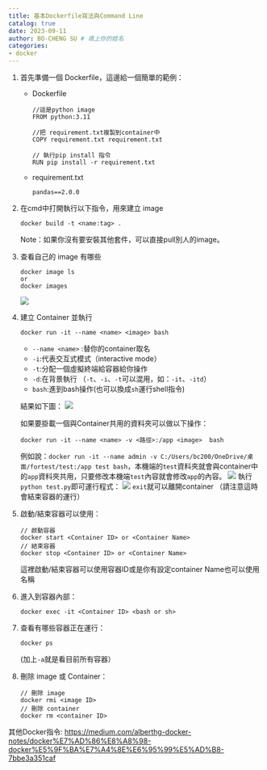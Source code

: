 ```yaml
---
title: 基本Dockerfile寫法與Command Line
catalog: true
date: 2023-09-11
author: BO-CHENG SU # 填上你的姓名
categories:
- docker
---
```


1. 首先準備一個 Dockerfile，這邊給一個簡單的範例：
    *   Dockerfile
        ```
        //這是python image
        FROM python:3.11
        
        //把 requirement.txt複製到container中
        COPY requirement.txt requirement.txt

        // 執行pip install 指令
        RUN pip install -r requirement.txt
        ```
    * requirement.txt
        ```
        pandas==2.0.0
        ```
2. 在cmd中打開執行以下指令，用來建立 image

    ```
    docker build -t <name:tag> .
    ```
    Note：如果你沒有要安裝其他套件，可以直接pull別人的image。
3. 查看自己的 image 有哪些
    ```
    docker image ls 
    or
    docker images
    ```
    ![](https://hackmd.io/_uploads/BJSzGoAqn.png)
4. 建立 Container 並執行
    ```
    docker run -it --name <name> <image> bash
    ```
    * `--name <name>` :替你的container取名
    * `-i`:代表交互式模式（interactive mode）
    * `-t`:分配一個虛擬終端給容器給你操作
    * `-d`:在背景執行
    （`-t`、`-i`、`-t`可以混用，如：`-it`、`-itd`）
    * `bash`:進到bash操作(也可以換成`sh`運行shell指令)

    結果如下圖：
    ![](https://hackmd.io/_uploads/H143NiRc3.png)
    
    如果要掛載一個與Container共用的資料夾可以做以下操作：
    ```
    docker run -it --name <name> -v <路徑>:/app <image>  bash
    ```
    例如說：`docker run -it --name admin -v C:/Users/bc200/OneDrive/桌面/fortest/test:/app test bash`，本機端的`test`資料夾就會與container中的`app`資料夾共用，只要修改本機端`test`內容就會修改`app`的內容。
    ![](https://hackmd.io/_uploads/ByHJdjRc3.png)
    執行 `python test.py`即可運行程式：
    ![](https://hackmd.io/_uploads/S1l6DuiC53.png)
    `exit`就可以離開container
    （請注意這時會結束容器的運行）
    
5. 啟動/結束容器可以使用：
    ```
    // 啟動容器
    docker start <Container ID> or <Container Name>
    // 結束容器
    docker stop <Container ID> or <Container Name>
    ```
    
    這裡啟動/結束容器可以使用容器ID或是你有設定container Name也可以使用名稱
    
6. 進入到容器內部：
    ```
    docker exec -it <Container ID> <bash or sh>
    ```
7.    查看有哪些容器正在運行：
        ```
        docker ps
        ```
        (加上`-a`就是看目前所有容器）
8. 刪除 image 或 Container：
    ```
    // 刪除 image
    docker rmi <image ID>
    // 刪除 container
    docker rm <container ID>
    ```
    
其他Docker指令:
https://medium.com/alberthg-docker-notes/docker%E7%AD%86%E8%A8%98-docker%E5%9F%BA%E7%A4%8E%E6%95%99%E5%AD%B8-7bbe3a351caf